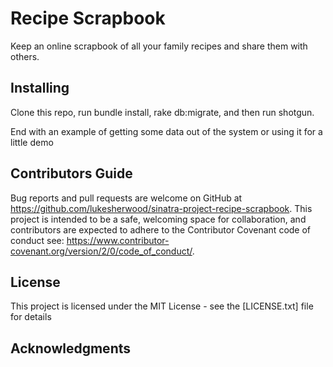 # Recipe Scrapbook

Keep an online scrapbook of all your family recipes and share them with others.

## Installing

Clone this repo, 
run bundle install, 
rake db:migrate, 
and then run shotgun.

End with an example of getting some data out of the system or using it for a little demo

## Contributors Guide

Bug reports and pull requests are welcome on GitHub at https://github.com/lukesherwood/sinatra-project-recipe-scrapbook. This project is intended to be a safe, welcoming space for collaboration, and contributors are expected to adhere to the Contributor Covenant code of conduct see: https://www.contributor-covenant.org/version/2/0/code_of_conduct/.

## License

This project is licensed under the MIT License - see the [LICENSE.txt] file for details

## Acknowledgments


